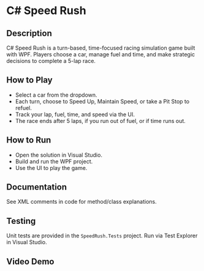 # C# Speed Rush

## Description
C# Speed Rush is a turn-based, time-focused racing simulation game built with WPF. Players choose a car, manage fuel and time, and make strategic decisions to complete a 5-lap race.

## How to Play
- Select a car from the dropdown.
- Each turn, choose to Speed Up, Maintain Speed, or take a Pit Stop to refuel.
- Track your lap, fuel, time, and speed via the UI.
- The race ends after 5 laps, if you run out of fuel, or if time runs out.

## How to Run
- Open the solution in Visual Studio.
- Build and run the WPF project.
- Use the UI to play the game.

## Documentation
See XML comments in code for method/class explanations.

## Testing
Unit tests are provided in the `SpeedRush.Tests` project. Run via Test Explorer in Visual Studio.

## Video Demo

